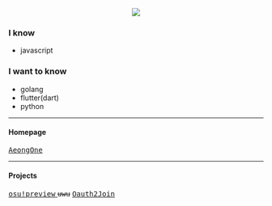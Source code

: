 <p align="center">

<a href="https://osu.ppy.sh/users/14709263">
  <img src="https://osu-sig.vercel.app/card?user=14709263&mode=std&lang=en&blur=6&animation=true" />
</a>

</p>

<h3>I know</h3>

- javascript

<h3>I want to know</h3>

- golang
- flutter(dart)
- python

<hr />

<h4>Homepage</h4>

<a href="//aeong.one">
  <kbd>AeongOne</kbd>
</a>

<hr />

<h4>Projects</h4>

<a href="//osu.pages.dev">
  <kbd>osu!preview</kbd>
</a>
<!-- <a href=""> -->
  <kbd><s>uwu</s></kbd>
<a href="//github.com/aeongdesu/Oauth2Join">
  <kbd>Oauth2Join</kbd>
</a>
